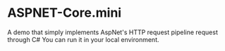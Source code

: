 # ASPNET-Core.mini

A demo that simply implements AspNet's HTTP request pipeline request through C#
You can run it in your local environment.
